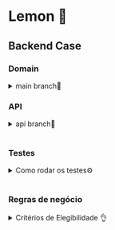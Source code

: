 # Lemon 🍋
## Backend Case

### Domain
<details>
<summary>main branch📑</summary>

- Nesta branch foi desenvolvida a lógica de negócio usando POO.
- Foram realizados testes unitários para cada classe criada.
- É possível visualizar a cobertura de testes.
- Para saber como rodar os testes e cobertura veja a seção ``Testes``
</details>


### API
<details>
<summary>api branch🔄️</summary>
</details>
<br>

### Testes
<details>
<summary>Como rodar os testes⚙️</summary>
<br>

Clone o repositório:
```
git clone git@github.com:queite/lemon-case.git
```
Entre na pasta raiz:
```
cd lemon-case
```
Instale as depenências:
```
npm install
```
**⚗️Rodando apenas testes**:
```
npm run test
```
**🧪✅Rodando testes com cobertura**:
```
npm run test:coverage
```
</details>
<br>

### Regras de negócio
<details>
<summary>Critérios de Elegibilidade 👌</summary>

- **Classe de consumo da cliente**
    - Possíveis Valores: Comercial, Residencial, Industrial, Poder Público, e Rural.
    - Elegíveis: Comercial, Residencial e Industrial.
- **Modalidade tarifária**
    - Possíveis Valores: Branca, Azul, Verde, e Convencional.
    - Elegíveis: Convencional, Branca.
- **Consumo mínimo do cliente**
    - O cálculo deve ser feito utilizando a média dos 12 valores mais recentes do histórico de consumo.
        - Clientes com tipo de conexão Monofásica só são elegíveis caso tenham consumo médio acima de 400 kWh.
        - Clientes com tipo de conexão Bifásica só são elegíveis caso tenham consumo médio acima de 500 kWh.
        - Clientes com tipo de conexão Trifásica só são elegíveis caso tenham consumo médio acima de 750 kWh.
- Para calcular a projeção da **economia anual** de CO2, considere que para serem gerados 1000 kWh no Brasil são emitidos em média 84kg de CO2.
</details>
<br>